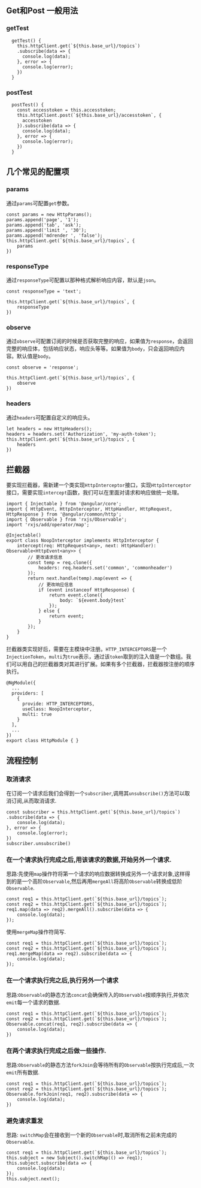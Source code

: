 ## Get和Post 一般用法
### getTest
```
  getTest() {
    this.httpClient.get(`${this.base_url}/topics`)
    .subscribe(data => {
      console.log(data);
    }, error => {
      console.log(error);
    })
  }
```

### postTest
```
  postTest() {
    const accesstoken = this.accesstoken;
    this.httpClient.post(`${this.base_url}/accesstoken`, {
      accesstoken
    }).subscribe(data => {
      console.log(data);
    }, error => {
      console.log(error);
    })
  }
```

## 几个常见的配置项

### params
通过`params`可配置`get`参数。

```
const params = new HttpParams();
params.append('page', '1');
params.append('tab', 'ask');
params.append('limit ', '30');
params.append('mdrender ', 'false');
this.httpClient.get(`${this.base_url}/topics`, {
    params
})
```

### responseType
通过`responseType`可配置以那种格式解析响应内容，默认是`json`。

```
const responseType = 'text';

this.httpClient.get(`${this.base_url}/topics`, {
    responseType
})
```

### observe
通过`observe`可配置订阅的时候是否获取完整的响应，如果值为`response`，会返回完整的响应体，包括响应状态，响应头等等。如果值为`body`，只会返回响应内容。默认值是`body`。

```
const observe = 'response';

this.httpClient.get(`${this.base_url}/topics`, {
    observe
})
```

### headers
通过`headers`可配置自定义的响应头。
```
let headers = new HttpHeaders();
headers = headers.set('Authorization', 'my-auth-token');
this.httpClient.get(`${this.base_url}/topics`, {
    headers
})
```

## 拦截器
要实现拦截器，需新建一个类实现`HttpInterceptor`接口，实现`HttpInterceptor`接口，需要实现`intercept`函数，我们可以在里面对请求和响应做统一处理。

```
import { Injectable } from '@angular/core';
import { HttpEvent, HttpInterceptor, HttpHandler, HttpRequest, HttpResponse } from '@angular/common/http';
import { Observable } from 'rxjs/Observable';
import 'rxjs/add/operator/map';

@Injectable()
export class NoopInterceptor implements HttpInterceptor {
    intercept(req: HttpRequest<any>, next: HttpHandler): Observable<HttpEvent<any>> {
        // 更改请求信息
        const temp = req.clone({
            headers: req.headers.set('common', 'commonheader')
        });
        return next.handle(temp).map(event => {
            // 更改响应信息
            if (event instanceof HttpResponse) {
                return event.clone({
                    body: `${event.body}test`
                });
            } else {
                return event;
            }
        });
    }
}
```

拦截器类实现好后，需要在主模块中注册。`HTTP_INTERCEPTORS`是一个`InjectionToken`，`multi`为`true`表示，通过该`token`取到的注入值是一个数组。我们可以用自己的拦截器类对其进行扩展。如果有多个拦截器，拦截器按注册的顺序执行。

```
@NgModule({
  ...
  providers: [
    {
      provide: HTTP_INTERCEPTORS,
      useClass: NoopInterceptor,
      multi: true
    }
  ],
  ...
})
export class HttpModule { }
```

## 流程控制

### 取消请求
在订阅一个请求后我们会得到一个`subscriber`,调用其`unsubscribe()`方法可以取消订阅,从而取消请求.
```
const subscriber = this.httpClient.get(`${this.base_url}/topics`)
.subscribe(data => {
    console.log(data);
}, error => {
    console.log(error);
})
subscriber.unsubscribe()
```

### 在一个请求执行完成之后,用该请求的数据,开始另外一个请求.
思路:先使用`map`操作符将第一个请求的响应数据转换成另外一个请求对象,这样得到的是一个高阶`Observable`,然后再用`mergeAll`将高阶`Observable`转换成低阶`Observable`.
```
const req1 = this.httpClient.get(`${this.base_url}/topics`);
const req2 = this.httpClient.get(`${this.base_url}/topics`);
req1.map(data => req2).mergeAll().subscribe(data => {
    console.log(data);
});
```
使用`mergeMap`操作符简写.
```
const req1 = this.httpClient.get(`${this.base_url}/topics`);
const req2 = this.httpClient.get(`${this.base_url}/topics`);
req1.mergeMap(data => req2).subscribe(data => {
    console.log(data);
});
```

### 在一个请求执行完之后,执行另外一个请求
思路:`Observable`的静态方法`concat`会确保传入的`Observable`按顺序执行,并依次`emit`每一个请求的数据.
```
const req1 = this.httpClient.get(`${this.base_url}/topics`);
const req2 = this.httpClient.get(`${this.base_url}/topics`);
Observable.concat(req1, req2).subscribe(data => {
    console.log(data);
})
```

### 在两个请求执行完成之后做一些操作.
思路:`Observable`的静态方法`forkJoin`会等待所有的`Observable`按执行完成后,一次`emit`所有数据.
```
const req1 = this.httpClient.get(`${this.base_url}/topics`);
const req2 = this.httpClient.get(`${this.base_url}/topics`);
Observable.forkJoin(req1, req2).subscribe(data => {
    console.log(data);
})
```

### 避免请求重发
思路: `switchMap`会在接收到一个新的`Observable`时,取消所有之前未完成的`Observable`.
```
const req1 = this.httpClient.get(`${this.base_url}/topics`);
this.subject = new Subject().switchMap(() => req1);
this.subject.subscribe(data => {
    console.log(data);
});
this.subject.next();
```